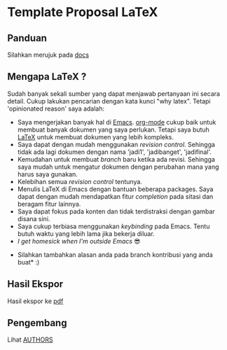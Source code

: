 # Template Proposal LaTeX

## Panduan

Silahkan merujuk pada [docs](docs/)

## Mengapa LaTeX ?

Sudah banyak sekali sumber yang dapat menjawab pertanyaan ini secara
detail. Cukup lakukan pencarian dengan kata kunci "why latex". Tetapi
'opinionated reason' saya adalah:

- Saya mengerjakan banyak hal di
  [Emacs](https://www.gnu.org/software/emacs/). [org-mode](http://orgmode.org/)
  cukup baik untuk membuat banyak dokumen yang saya perlukan. Tetapi
  saya butuh [LaTeX](https://www.latex-project.org/) untuk membuat
  dokumen yang lebih kompleks.
- Saya dapat dengan mudah menggunakan *revision control*. Sehingga
  tidak ada lagi dokumen dengan nama 'jadi1', 'jadibanget',
  'jadifinal'.
- Kemudahan untuk membuat *branch* baru ketika ada revisi. Sehingga
  saya mudah untuk mengatur dokumen dengan perubahan mana yang
  harus saya gunakan.
- Kelebihan semua *revision control* tentunya.
- Menulis LaTeX di Emacs dengan bantuan beberapa packages. Saya
  dapat dengan mudah mendapatkan fitur *completion* pada sitasi dan
  beragam fitur lainnya.
- Saya dapat fokus pada konten dan tidak terdistraksi dengan gambar
  disana sini.
- Saya cukup terbiasa menggunakan *keybinding* pada Emacs. Tentu butuh
  waktu yang lebih lama jika bekerja diluar.
- *I get homesick when I'm outside Emacs* &#x1f60e;

* Silahkan tambahkan alasan anda pada branch kontribusi yang anda buat* :)


## Hasil Ekspor

Hasil ekspor ke [pdf](/uploads/b9fce4ce2e77fd8f8ade938f5adc32a3/proposal.pdf)

## Pengembang

Lihat [AUTHORS](https://github.com/azzamsa/template-skripsi-id/blob/master/AUTHORS)
